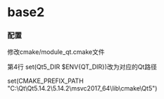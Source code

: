 # base2

### 配置

修改cmake/module_qt.cmake文件

第4行  set(Qt5_DIR $ENV{QT_DIR})改为对应的Qt路径

set(CMAKE_PREFIX_PATH "C:\\Qt\\Qt5.14.2\\5.14.2\\msvc2017_64\\lib\\cmake\\Qt5")